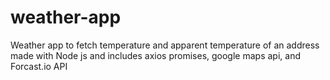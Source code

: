 # weather-app
Weather app to fetch temperature and apparent temperature of an address made with Node js and includes axios promises, google maps api, and Forcast.io API
